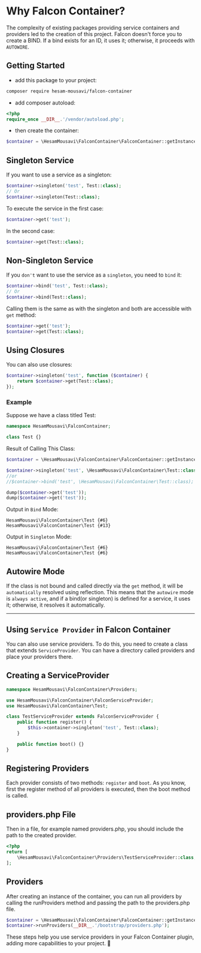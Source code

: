 # Why Falcon Container?
The complexity of existing packages providing service containers and providers led to the creation of this project. Falcon doesn't force you to create a BIND. If a bind exists for an ID, it uses it; otherwise, it proceeds with `AUTOWIRE`.

## Getting Started
- add this package to your project:
~~~sh
composer require hesam-mousavi/falcon-container
~~~

- add composer autoload:
~~~php
<?php
require_once __DIR__.'/vendor/autoload.php';
~~~
- then create the container:

~~~php
$container = \HesamMousavi\FalconContainer\FalconContainer::getInstance();
~~~
## Singleton Service
If you want to use a service as a singleton:

~~~php
$container->singleton('test', Test::class);
// Or
$container->singleton(Test::class);
~~~

To execute the service in the first case:

~~~php
$container->get('test');
~~~

In the second case:

~~~php
$container->get(Test::class);
~~~

## Non-Singleton Service
If you `don't` want to use the service as a `singleton`, you need to `bind` it:

~~~php
$container->bind('test', Test::class);
// Or
$container->bind(Test::class);
~~~

Calling them is the same as with the singleton and both are accessible with `get` method:

~~~php
$container->get('test');
$container->get(Test::class);
~~~

## Using Closures
You can also use closures:

~~~php
$container->singleton('test', function ($container) {
    return $container->get(Test::class);
});
~~~

### Example
Suppose we have a class titled Test:

~~~php
namespace HesamMousavi\FalconContainer;

class Test {}
~~~

Result of Calling This Class:
~~~php
$container = \HesamMousavi\FalconContainer\FalconContainer::getInstance();

$container->singleton('test', \HesamMousavi\FalconContainer\Test::class);
//or
//$container->bind('test', \HesamMousavi\FalconContainer\Test::class);

dump($container->get('test'));
dump($container->get('test'));
~~~

Output in `Bind` Mode:
~~~
HesamMousavi\FalconContainer\Test {#6}
HesamMousavi\FalconContainer\Test {#13}
~~~
Output in `Singleton` Mode:
~~~
HesamMousavi\FalconContainer\Test {#6}
HesamMousavi\FalconContainer\Test {#6}
~~~

## Autowire Mode
If the class is not bound and called directly via the `get` method, it will be `automatically` resolved using reflection. This means that the `autowire` mode is `always active`, and if a bind(or singleton) is defined for a service, it uses it; otherwise, it resolves it automatically.

___
## Using `Service Provider` in Falcon Container
You can also use service providers. To do this, you need to create a class that extends `ServiceProvider`. You can have a directory called providers and place your providers there.

## Creating a ServiceProvider
~~~php
namespace HesamMousavi\FalconContainer\Providers;

use HesamMousavi\FalconContainer\FalconServiceProvider;
use HesamMousavi\FalconContainer\Test;

class TestServiceProvider extends FalconServiceProvider {
    public function register() {
        $this->container->singleton('test', Test::class);
    }

    public function boot() {}
}
~~~

## Registering Providers
Each provider consists of two methods: `register` and `boot`. As you know, first the register method of all providers is executed, then the boot method is called.

## providers.php File
Then in a file, for example named providers.php, you should include the path to the created provider.

~~~php
<?php
return [
    \HesamMousavi\FalconContainer\Providers\TestServiceProvider::class,
];
~~~
## Providers
After creating an instance of the container, you can run all providers by calling the runProviders method and passing the path to the providers.php file.

~~~php
$container = \HesamMousavi\FalconContainer\FalconContainer::getInstance();
$container->runProviders(__DIR__.'/bootstrap/providers.php');
~~~

These steps help you use service providers in your Falcon Container plugin, adding more capabilities to your project. 🚀


